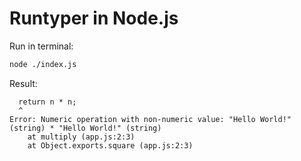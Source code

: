 # Runtyper in Node.js

Run in terminal:
```bash
node ./index.js
```

Result:
```
  return n * n;
  ^
Error: Numeric operation with non-numeric value: "Hello World!" (string) * "Hello World!" (string)
    at multiply (app.js:2:3)
    at Object.exports.square (app.js:2:3)
```
